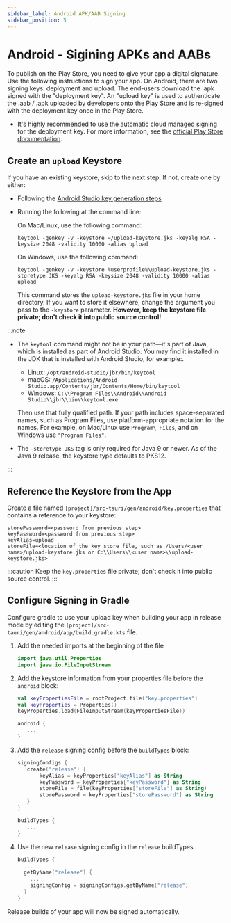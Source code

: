 ```yaml
---
sidebar_label: Android APK/AAB Signing
sidebar_position: 5
---
```


# Android - Sigining APKs and AABs

To publish on the Play Store, you need to give your app a digital signature. Use the following instructions to sign your app.
On Android, there are two signing keys: deployment and upload. The end-users download the .apk signed with the "deployment key". An "upload key" is used to authenticate the .aab / .apk uploaded by developers onto the Play Store and is re-signed with the deployment key once in the Play Store.

- It's highly recommended to use the automatic cloud managed signing for the deployment key. For more information, see the [official Play Store documentation](https://support.google.com/googleplay/android-developer/answer/7384423?hl=en).

## Create an `upload` Keystore

If you have an existing keystore, skip to the next step. If not, create one by either:

- Following the [Android Studio key generation steps](https://developer.android.com/studio/publish/app-signing#sign-apk)
- Running the following at the command line:

  On Mac/Linux, use the following command:

  ```
  keytool -genkey -v -keystore ~/upload-keystore.jks -keyalg RSA -keysize 2048 -validity 10000 -alias upload
  ```

  On Windows, use the following command:

  ```
  keytool -genkey -v -keystore %userprofile%\upload-keystore.jks -storetype JKS -keyalg RSA -keysize 2048 -validity 10000 -alias upload
  ```

  This command stores the `upload-keystore.jks` file in your home directory. If you want to store it elsewhere, change the argument you pass to the `-keystore` parameter. **However, keep the keystore file private; don't check it into public source control!**

:::note

- The `keytool` command might not be in your path—it's part of Java, which is installed as part of Android Studio. You may find it installed in the JDK that is installed with Android Studio, for example:.

  - Linux: `/opt/android-studio/jbr/bin/keytool`
  - macOS: `/Applications/Android Studio.app/Contents/jbr/Contents/Home/bin/keytool`
  - Windows: `C:\\Program Files\\Android\\Android Studio\\jbr\\bin\\keytool.exe`

  Then use that fully qualified path. If your path includes space-separated names, such as Program Files, use platform-appropriate notation for the names. For example, on Mac/Linux use `Program\ Files`, and on Windows use `"Program Files"`.

- The `-storetype JKS` tag is only required for Java 9 or newer. As of the Java 9 release, the keystore type defaults to PKS12.

:::

## Reference the Keystore from the App

Create a file named `[project]/src-tauri/gen/android/key.properties` that contains a reference to your keystore:

```
storePassword=<password from previous step>
keyPassword=<password from previous step>
keyAlias=upload
storeFile=<location of the key store file, such as /Users/<user name>/upload-keystore.jks or C:\\Users\\<user name>\\upload-keystore.jks>
```

:::caution
Keep the `key.properties` file private; don't check it into public source control.
:::

## Configure Signing in Gradle

Configure gradle to use your upload key when building your app in release mode by editing the `[project]/src-tauri/gen/android/app/build.gradle.kts` file.

1. Add the needed imports at the beginning of the file

   ```kotlin
   import java.util.Properties
   import java.io.FileInputStream
   ```

2. Add the keystore information from your properties file before the `android` block:

   ```kotlin {1-3}
   val keyPropertiesFile = rootProject.file("key.properties")
   val keyProperties = Properties()
   keyProperties.load(FileInputStream(keyPropertiesFile))

   android {
      ...
   }
   ```

3. Add the `release` signing config before the `buildTypes` block:

   ```kotlin {1-8}
   signingConfigs {
      create("release") {
          keyAlias = keyProperties["keyAlias"] as String
          keyPassword = keyProperties["keyPassword"] as String
          storeFile = file(keyProperties["storeFile"] as String)
          storePassword = keyProperties["storePassword"] as String
      }
   }

   buildTypes {
      ...
   }
   ```

4. Use the new `release` signing config in the `release` buildTypes

   ```kotlin {5}
   buildTypes {
     ...
     getByName("release") {
       ...
       signingConfig = signingConfigs.getByName("release")
     }
   }
   ```

Release builds of your app will now be signed automatically.
